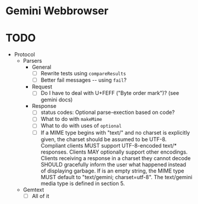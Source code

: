 # Gemini Webbrowser


# TODO
- Protocol
  - Parsers
    - General
      - [ ] Rewrite tests using `compareResults`
      - [ ] Better fail messages -- using `fail`?
    - Request
      - [ ] Do I have to deal with U+FEFF ("Byte order mark")? (see gemini docs)
    - Response
      - [ ] status codes: Optional parse-exection based on code?
      - [ ] What to do with `makeMime`
      - [ ] What to do with uses of `optional`
      - [ ] If a MIME type begins with "text/" and no charset is explicitly given, the charset should be assumed to be UTF-8. Compliant clients MUST support UTF-8-encoded text/* responses. Clients MAY optionally support other encodings. Clients receiving a response in a charset they cannot decode SHOULD gracefully inform the user what happened instead of displaying garbage. If <META> is an empty string, the MIME type MUST default to "text/gemini; charset=utf-8". The text/gemini media type is defined in section 5.
  - Gemtext
    - [ ] All of it
